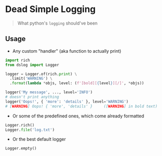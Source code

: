 # Dead Simple Logging

> What python's `logging` should've been

## Usage

- Any custom "handler" (aka function to actually print)

```python
import rich
from dslog import Logger

logger = Logger.of(rich.print) \
  .limit('WARNING') \
  .format(lambda *objs, level: (f'[bold][{level}][/]', *objs))

logger('My message', ..., level='INFO')
# doesn't print anything
logger('Oops!', { 'more': 'details' }, level='WARNING')
# [WARNING] Oops! { 'more', 'details' }     ([WARNING] in bold text)
```

- Or some of the predefined ones, which come already formatted

```python
Logger.rich()
Logger.file('log.txt')
```

- Or the best default logger

```python
Logger.empty()
```